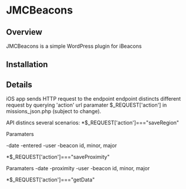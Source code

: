 # JMCBeacons

## Overview
JMCBeacons is a simple WordPress plugin for iBeacons

## Installation

## Details
iOS app sends HTTP request to the endpoint
endpoint distincts different request by querying 'action' url paramater $_REQUEST['action'] in missions_json.php (subject to change).

API distincs several scenarios:
*$_REQUEST['action']==="saveRegion"

Paramaters

 -date
 -entered
 -user
 -beacon id, minor, major

*$_REQUEST['action']==="saveProximity"

Paramaters
-date
-proximity
-user
-beacon id, minor, major


*$_REQUEST['action']==="getData"
